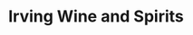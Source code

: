 ---
title: "Irving Wine and Spirits"
url: /washington/irving-wine-and-spirits/
shop: Spirituosen
---